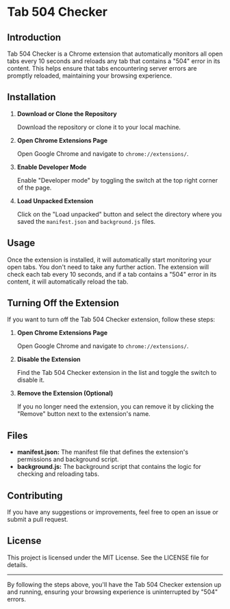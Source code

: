 # Tab 504 Checker

## Introduction

Tab 504 Checker is a Chrome extension that automatically monitors all open tabs every 10 seconds and reloads any tab that contains a "504" error in its content. This helps ensure that tabs encountering server errors are promptly reloaded, maintaining your browsing experience.

## Installation

1. **Download or Clone the Repository**

   Download the repository or clone it to your local machine.

2. **Open Chrome Extensions Page**

   Open Google Chrome and navigate to `chrome://extensions/`.

3. **Enable Developer Mode**

   Enable "Developer mode" by toggling the switch at the top right corner of the page.

4. **Load Unpacked Extension**

   Click on the "Load unpacked" button and select the directory where you saved the `manifest.json` and `background.js` files.

## Usage

Once the extension is installed, it will automatically start monitoring your open tabs. You don't need to take any further action. The extension will check each tab every 10 seconds, and if a tab contains a "504" error in its content, it will automatically reload the tab.

## Turning Off the Extension

If you want to turn off the Tab 504 Checker extension, follow these steps:

1. **Open Chrome Extensions Page**

   Open Google Chrome and navigate to `chrome://extensions/`.

2. **Disable the Extension**

   Find the Tab 504 Checker extension in the list and toggle the switch to disable it.

3. **Remove the Extension (Optional)**

   If you no longer need the extension, you can remove it by clicking the "Remove" button next to the extension's name.

## Files

- **manifest.json:** The manifest file that defines the extension's permissions and background script.
- **background.js:** The background script that contains the logic for checking and reloading tabs.

## Contributing

If you have any suggestions or improvements, feel free to open an issue or submit a pull request.

## License

This project is licensed under the MIT License. See the LICENSE file for details.

---

By following the steps above, you'll have the Tab 504 Checker extension up and running, ensuring your browsing experience is uninterrupted by "504" errors.
